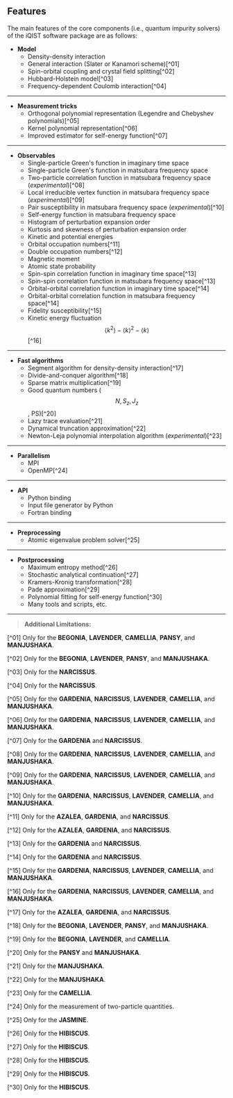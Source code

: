 ## Features

The main features of the core components (i.e., quantum impurity solvers) of the iQIST software package are as follows:

* **Model**
    * Density-density interaction
    * General interaction (Slater or Kanamori scheme)[^01]
    * Spin-orbital coupling and crystal field splitting[^02]
    * Hubbard-Holstein model[^03]
    * Frequency-dependent Coulomb interaction[^04]

---

* **Measurement tricks**
    * Orthogonal polynomial representation (Legendre and Chebyshev polynomials)[^05]
    * Kernel polynomial representation[^06]
    * Improved estimator for self-energy function[^07]

---

* **Observables**
    * Single-particle Green's function in imaginary time space
    * Single-particle Green's function in matsubara frequency space
    * Two-particle correlation function in matsubara frequency space (*experimental*)[^08]
    * Local irreducible vertex function in matsubara frequency space (*experimental*)[^09]
    * Pair susceptibility in matsubara frequency space (*experimental*)[^10]
    * Self-energy function in matsubara frequency space
    * Histogram of perturbation expansion order
    * Kurtosis and skewness of perturbation expansion order
    * Kinetic and potential energies
    * Orbital occupation numbers[^11]
    * Double occupation numbers[^12]
    * Magnetic moment
    * Atomic state probability
    * Spin-spin correlation function in imaginary time space[^13]
    * Spin-spin correlation function in matsubara frequency space[^13]
    * Orbital-orbital correlation function in imaginary time space[^14]
    * Orbital-orbital correlation function in matsubara frequency space[^14]
    * Fidelity susceptibility[^15]
    * Kinetic energy fluctuation $$\langle k^2\rangle - \langle k\rangle^2 - \langle k\rangle$$[^16]

---

* **Fast algorithms**
    * Segment algorithm for density-density interaction[^17]
    * Divide-and-conquer algorithm[^18]
    * Sparse matrix multiplication[^19]
    * Good quantum numbers ($$N, S_z, J_z$$, PS)[^20]
    * Lazy trace evaluation[^21]
    * Dynamical truncation approximation[^22]
    * Newton-Leja polynomial interpolation algorithm (*experimental*)[^23]

---

* **Parallelism**
    * MPI
    * OpenMP[^24]

---

* **API**
    * Python binding
    * Input file generator by Python
    * Fortran binding

---

* **Preprocessing**
    * Atomic eigenvalue problem solver[^25]

---

* **Postprocessing**
    * Maximum entropy method[^26]
    * Stochastic analytical continuation[^27]
    * Kramers-Kronig transformation[^28]
    * Pade approximation[^29]
    * Polynomial fitting for self-energy function[^30]
    * Many tools and scripts, etc.

---

> **Additional Limitations:**

> 
[^01] Only for the **BEGONIA**, **LAVENDER**, **CAMELLIA**, **PANSY**, and **MANJUSHAKA**.

> 
[^02] Only for the **BEGONIA**, **LAVENDER**, **PANSY**, and **MANJUSHAKA**.

> 
[^03] Only for the **NARCISSUS**.

> 
[^04] Only for the **NARCISSUS**.

> 
[^05] Only for the **GARDENIA**, **NARCISSUS**, **LAVENDER**, **CAMELLIA**, and **MANJUSHAKA**.

> 
[^06] Only for the **GARDENIA**, **NARCISSUS**, **LAVENDER**, **CAMELLIA**, and **MANJUSHAKA**.

> 
[^07] Only for the **GARDENIA** and **NARCISSUS**.

> 
[^08] Only for the **GARDENIA**, **NARCISSUS**, **LAVENDER**, **CAMELLIA**, and **MANJUSHAKA**.

> 
[^09] Only for the **GARDENIA**, **NARCISSUS**, **LAVENDER**, **CAMELLIA**, and **MANJUSHAKA**.

> 
[^10] Only for the **GARDENIA**, **NARCISSUS**, **LAVENDER**, **CAMELLIA**, and **MANJUSHAKA**.

> 
[^11] Only for the **AZALEA**, **GARDENIA**, and **NARCISSUS**.

> 
[^12] Only for the **AZALEA**, **GARDENIA**, and **NARCISSUS**.

> 
[^13] Only for the **GARDENIA** and **NARCISSUS**.

> 
[^14] Only for the **GARDENIA** and **NARCISSUS**.

> 
[^15] Only for the **GARDENIA**, **NARCISSUS**, **LAVENDER**, **CAMELLIA**, and **MANJUSHAKA**.

> 
[^16] Only for the **GARDENIA**, **NARCISSUS**, **LAVENDER**, **CAMELLIA**, and **MANJUSHAKA**.

> 
[^17] Only for the **AZALEA**, **GARDENIA**, and **NARCISSUS**.

> 
[^18] Only for the **BEGONIA**, **LAVENDER**, **PANSY**, and **MANJUSHAKA**.

> 
[^19] Only for the **BEGONIA**, **LAVENDER**, and **CAMELLIA**.

> 
[^20] Only for the **PANSY** and **MANJUSHAKA**.

> 
[^21] Only for the **MANJUSHAKA**.

> 
[^22] Only for the **MANJUSHAKA**.

> 
[^23] Only for the **CAMELLIA**.

> 
[^24] Only for the measurement of two-particle quantities.

> 
[^25] Only for the **JASMINE**.

> 
[^26] Only for the **HIBISCUS**.

> 
[^27] Only for the **HIBISCUS**.

> 
[^28] Only for the **HIBISCUS**.

> 
[^29] Only for the **HIBISCUS**.

> 
[^30] Only for the **HIBISCUS**.